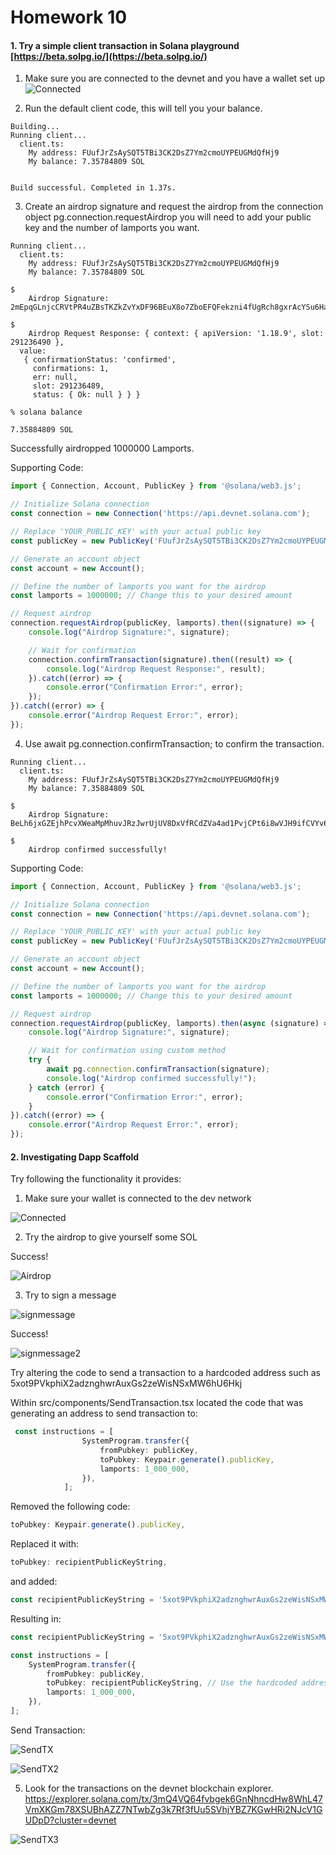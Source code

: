 # Homework 10

#### 1. Try a simple client transaction in Solana playground [https://beta.solpg.io/](https://beta.solpg.io/)

1. Make sure you are connected to the devnet and you have a wallet set up
![Connected](../../Images/Connected.png)

2. Run the default client code, this will tell you your balance.
```
Building...
Running client...
  client.ts:
    My address: FUufJrZsAySQT5TBi3CK2DsZ7Ym2cmoUYPEUGMdQfHj9
    My balance: 7.35784809 SOL


Build successful. Completed in 1.37s.
```
3. Create an airdrop signature and request the airdrop from the connection object 
pg.connection.requestAirdrop you will need to add your public key and the number of lamports you want.
```
Running client...
  client.ts:
    My address: FUufJrZsAySQT5TBi3CK2DsZ7Ym2cmoUYPEUGMdQfHj9
    My balance: 7.35784809 SOL

$ 
    Airdrop Signature: 2mEpqGLnjcCRVtPR4uZBsTKZkZvYxDF96BEuX8o7ZboEFQFekzni4fUgRch8gxrAcYSu6HaHWKEqAqxZcMHFRTnC

$ 
    Airdrop Request Response: { context: { apiVersion: '1.18.9', slot: 291236490 },
  value: 
   { confirmationStatus: 'confirmed',
     confirmations: 1,
     err: null,
     slot: 291236489,
     status: { Ok: null } } }

% solana balance

7.35884809 SOL
```
Successfully airdropped 1000000 Lamports.

Supporting Code:
```typescript
import { Connection, Account, PublicKey } from '@solana/web3.js';

// Initialize Solana connection
const connection = new Connection('https://api.devnet.solana.com');

// Replace 'YOUR_PUBLIC_KEY' with your actual public key
const publicKey = new PublicKey('FUufJrZsAySQT5TBi3CK2DsZ7Ym2cmoUYPEUGMdQfHj9');

// Generate an account object
const account = new Account();

// Define the number of lamports you want for the airdrop
const lamports = 1000000; // Change this to your desired amount

// Request airdrop
connection.requestAirdrop(publicKey, lamports).then((signature) => {
    console.log("Airdrop Signature:", signature);

    // Wait for confirmation
    connection.confirmTransaction(signature).then((result) => {
        console.log("Airdrop Request Response:", result);
    }).catch((error) => {
        console.error("Confirmation Error:", error);
    });
}).catch((error) => {
    console.error("Airdrop Request Error:", error);
});
```

4. Use await pg.connection.confirmTransaction; to
confirm the transaction.
```
Running client...
  client.ts:
    My address: FUufJrZsAySQT5TBi3CK2DsZ7Ym2cmoUYPEUGMdQfHj9
    My balance: 7.35884809 SOL

$ 
    Airdrop Signature: BeLh6jxGZEjhPcvXWeaMpMhuvJRzJwrUjUV8DxVfRCdZVa4ad1PvjCPt6i8wVJH9ifCVYv6jywWUC8K2pZazb9z

$ 
    Airdrop confirmed successfully!
```
Supporting Code:
```typescript
import { Connection, Account, PublicKey } from '@solana/web3.js';

// Initialize Solana connection
const connection = new Connection('https://api.devnet.solana.com');

// Replace 'YOUR_PUBLIC_KEY' with your actual public key
const publicKey = new PublicKey('FUufJrZsAySQT5TBi3CK2DsZ7Ym2cmoUYPEUGMdQfHj9');

// Generate an account object
const account = new Account();

// Define the number of lamports you want for the airdrop
const lamports = 1000000; // Change this to your desired amount

// Request airdrop
connection.requestAirdrop(publicKey, lamports).then(async (signature) => {
    console.log("Airdrop Signature:", signature);

    // Wait for confirmation using custom method
    try {
        await pg.connection.confirmTransaction(signature);
        console.log("Airdrop confirmed successfully!");
    } catch (error) {
        console.error("Confirmation Error:", error);
    }
}).catch((error) => {
    console.error("Airdrop Request Error:", error);
});

```

#### 2. Investigating Dapp Scaffold

Try following the functionality it provides:

1. Make sure your wallet is connected to the dev network

![Connected](../../Images/Conn_dev.png)

2. Try the airdrop to give yourself some SOL

Success!

![Airdrop](../../Images/Airdrop.png)

3. Try to sign a message

![signmessage](../../Images/signmessage.png)

Success!

![signmessage2](../../Images/signmessage2.png)

Try altering the code to send a transaction to a hardcoded address such as 5xot9PVkphiX2adznghwrAuxGs2zeWisNSxMW6hU6Hkj

Within src/components/SendTransaction.tsx located the code that was generating an address to send transaction to:
```typescript
 const instructions = [
                SystemProgram.transfer({
                    fromPubkey: publicKey,
                    toPubkey: Keypair.generate().publicKey,
                    lamports: 1_000_000,
                }),
            ];
```

Removed the following code:
```typescript
toPubkey: Keypair.generate().publicKey,
```
Replaced it with:
```typescript
toPubkey: recipientPublicKeyString,
```
and added:
```typescript
const recipientPublicKeyString = '5xot9PVkphiX2adznghwrAuxGs2zeWisNSxMW6hU6Hkj';
```
Resulting in:
```typescript
const recipientPublicKeyString = '5xot9PVkphiX2adznghwrAuxGs2zeWisNSxMW6hU6Hkj';

const instructions = [
    SystemProgram.transfer({
        fromPubkey: publicKey,
        toPubkey: recipientPublicKeyString, // Use the hardcoded address here
        lamports: 1_000_000,
    }),
];
```
Send Transaction:

![SendTX](../../Images/SendTx.png)

![SendTX2](../../Images/SendTx2.png)

5. Look for the transactions on the devnet blockchain explorer.
https://explorer.solana.com/tx/3mQ4VQ64fvbgek6GnNhncdHw8WhL47VmXKGm78XSUBhAZZ7NTwbZg3k7Rf3fUu5SVhjYBZ7KGwHRi2NJcV1GUDpD?cluster=devnet

![SendTX3](../../Images/SendTx3.png)